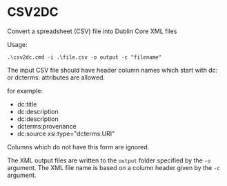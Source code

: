 # CSV2DC
Convert a spreadsheet (CSV) file into Dublin Core XML files

Usage:

`.\csv2dc.cmd -i .\file.csv -o output -c "filename"`

The input CSV file should have header column names which start with dc: or dcterms:
attributes are allowed.

for example:

- dc:title
- dc:description
- dc:description
- dcterms:provenance
- dc:source xsi:type="dcterms:URI"

Columns which do not have this form are ignored.

The XML output files are written to the `output` folder specified by the `-o` argument. The XML file name is based on a column header given by the `-c` argument.

